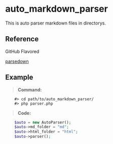 auto_markdown_parser
====================

This is auto parser markdown files in directorys.

## Reference
GitHub Flavored

[parsedown]



## Example

> **Command:**

```shell
	#> cd path/to/auto_markdown_parser/
	#> php parser.php
```

> **Code:**

```php
	$auto = new AutoParser();
	$auto->md_folder = "md";
	$auto->html_folder = "html";
	$auto->parser();
```



[parsedown]: http://parsedown.org
